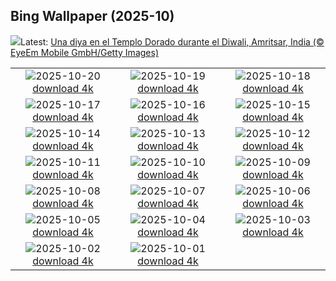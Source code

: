 ## Bing Wallpaper (2025-10)
![](https://www.bing.com/th?id=OHR.DiyaDiwali_ES-ES9858455543_UHD.jpg&w=1000)Latest: [Una diya en el Templo Dorado durante el Diwali, Amritsar, India (© EyeEm Mobile GmbH/Getty Images)](https://www.bing.com/th?id=OHR.DiyaDiwali_ES-ES9858455543_UHD.jpg)

|      |      |      |
| :----: | :----: | :----: |
|![](https://www.bing.com/th?id=OHR.HoffmansSloth_ES-ES9765798870_UHD.jpg&pid=hp&w=384&h=216&rs=1&c=4)2025-10-20 [download 4k](https://www.bing.com/th?id=OHR.HoffmansSloth_ES-ES9765798870_UHD.jpg)|![](https://www.bing.com/th?id=OHR.JaenCathedral_ES-ES4511407655_UHD.jpg&pid=hp&w=384&h=216&rs=1&c=4)2025-10-19 [download 4k](https://www.bing.com/th?id=OHR.JaenCathedral_ES-ES4511407655_UHD.jpg)|![](https://www.bing.com/th?id=OHR.SilburyHill_ES-ES9628182073_UHD.jpg&pid=hp&w=384&h=216&rs=1&c=4)2025-10-18 [download 4k](https://www.bing.com/th?id=OHR.SilburyHill_ES-ES9628182073_UHD.jpg)|
|![](https://www.bing.com/th?id=OHR.RockRiverFalls_ES-ES6474484835_UHD.jpg&pid=hp&w=384&h=216&rs=1&c=4)2025-10-17 [download 4k](https://www.bing.com/th?id=OHR.RockRiverFalls_ES-ES6474484835_UHD.jpg)|![](https://www.bing.com/th?id=OHR.SiberianLynx_ES-ES1284959959_UHD.jpg&pid=hp&w=384&h=216&rs=1&c=4)2025-10-16 [download 4k](https://www.bing.com/th?id=OHR.SiberianLynx_ES-ES1284959959_UHD.jpg)|![](https://www.bing.com/th?id=OHR.AmethystLaccaria_ES-ES1228402064_UHD.jpg&pid=hp&w=384&h=216&rs=1&c=4)2025-10-15 [download 4k](https://www.bing.com/th?id=OHR.AmethystLaccaria_ES-ES1228402064_UHD.jpg)|
|![](https://www.bing.com/th?id=OHR.OiaSantorini_ES-ES1170312678_UHD.jpg&pid=hp&w=384&h=216&rs=1&c=4)2025-10-14 [download 4k](https://www.bing.com/th?id=OHR.OiaSantorini_ES-ES1170312678_UHD.jpg)|![](https://www.bing.com/th?id=OHR.HinterseeWaterfall_ES-ES0526830866_UHD.jpg&pid=hp&w=384&h=216&rs=1&c=4)2025-10-13 [download 4k](https://www.bing.com/th?id=OHR.HinterseeWaterfall_ES-ES0526830866_UHD.jpg)|![](https://www.bing.com/th?id=OHR.DaySpain_ES-ES2088635486_UHD.jpg&pid=hp&w=384&h=216&rs=1&c=4)2025-10-12 [download 4k](https://www.bing.com/th?id=OHR.DaySpain_ES-ES2088635486_UHD.jpg)|
|![](https://www.bing.com/th?id=OHR.WoodDuckHen_ES-ES1058654365_UHD.jpg&pid=hp&w=384&h=216&rs=1&c=4)2025-10-11 [download 4k](https://www.bing.com/th?id=OHR.WoodDuckHen_ES-ES1058654365_UHD.jpg)|![](https://www.bing.com/th?id=OHR.MonurikiFiji_ES-ES0990792283_UHD.jpg&pid=hp&w=384&h=216&rs=1&c=4)2025-10-10 [download 4k](https://www.bing.com/th?id=OHR.MonurikiFiji_ES-ES0990792283_UHD.jpg)|![](https://www.bing.com/th?id=OHR.WebbPillars_ES-ES0926278571_UHD.jpg&pid=hp&w=384&h=216&rs=1&c=4)2025-10-09 [download 4k](https://www.bing.com/th?id=OHR.WebbPillars_ES-ES0926278571_UHD.jpg)|
|![](https://www.bing.com/th?id=OHR.OctopusCyanea_ES-ES0861664902_UHD.jpg&pid=hp&w=384&h=216&rs=1&c=4)2025-10-08 [download 4k](https://www.bing.com/th?id=OHR.OctopusCyanea_ES-ES0861664902_UHD.jpg)|![](https://www.bing.com/th?id=OHR.SaranacLake_ES-ES0795608317_UHD.jpg&pid=hp&w=384&h=216&rs=1&c=4)2025-10-07 [download 4k](https://www.bing.com/th?id=OHR.SaranacLake_ES-ES0795608317_UHD.jpg)|![](https://www.bing.com/th?id=OHR.AnshunBridge_ES-ES0720553853_UHD.jpg&pid=hp&w=384&h=216&rs=1&c=4)2025-10-06 [download 4k](https://www.bing.com/th?id=OHR.AnshunBridge_ES-ES0720553853_UHD.jpg)|
|![](https://www.bing.com/th?id=OHR.ElPilarZaragoza_ES-ES2251401044_UHD.jpg&pid=hp&w=384&h=216&rs=1&c=4)2025-10-05 [download 4k](https://www.bing.com/th?id=OHR.ElPilarZaragoza_ES-ES2251401044_UHD.jpg)|![](https://www.bing.com/th?id=OHR.DragonEndeavour_ES-ES0464086432_UHD.jpg&pid=hp&w=384&h=216&rs=1&c=4)2025-10-04 [download 4k](https://www.bing.com/th?id=OHR.DragonEndeavour_ES-ES0464086432_UHD.jpg)|![](https://www.bing.com/th?id=OHR.SkyeHeather_ES-ES0179378651_UHD.jpg&pid=hp&w=384&h=216&rs=1&c=4)2025-10-03 [download 4k](https://www.bing.com/th?id=OHR.SkyeHeather_ES-ES0179378651_UHD.jpg)|
|![](https://www.bing.com/th?id=OHR.OxbowBend_ES-ES2093724420_UHD.jpg&pid=hp&w=384&h=216&rs=1&c=4)2025-10-02 [download 4k](https://www.bing.com/th?id=OHR.OxbowBend_ES-ES2093724420_UHD.jpg)|![](https://www.bing.com/th?id=OHR.YosemiteClark_ES-ES0823562766_UHD.jpg&pid=hp&w=384&h=216&rs=1&c=4)2025-10-01 [download 4k](https://www.bing.com/th?id=OHR.YosemiteClark_ES-ES0823562766_UHD.jpg)|
